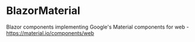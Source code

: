 # BlazorMaterial
Blazor components implementing Google's Material components for web - https://material.io/components/web
